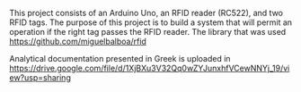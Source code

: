 This project consists of an Arduino Uno, an RFID reader (RC522), and two RFID tags. 
The purpose of this project is to build a system that will permit an operation if the right tag passes the RFID reader. 
The library that was used https://github.com/miguelbalboa/rfid

Analytical documentation presented in Greek is uploaded in https://drive.google.com/file/d/1XjBXu3V32Qq0wZYJunxhfVCewNNYj_19/view?usp=sharing

